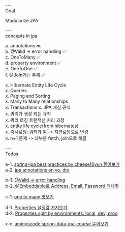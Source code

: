 ---\
Goal

Modularize JPA




---\
concepts in jpa 


a. annotations :soon:\
b. @Valid -> error handling :white_check_mark:\
c. OneToMany :white_check_mark:\
d. property environment :white_check_mark:\
e. OneToOne :white_check_mark:\
f. @Join거는 주체 :white_check_mark:


x. Hibernate Entity Life Cycle\
x. Queries\
x. Paging and Sorting\
x. Many to Many relationships\
x. Transactions
x. JPA 캐싱 규칙\
x. 쿼리가 생성 되는 규칙\
x. 쿼리 로깅 트랜잭션 처리 과정\
x. entity life cycle(from hibernates)\
x. 즉시로딩: 쿼리가 튐 -> 지연로딩으로 변경\
x. n+1 문제 -> 대부분 fetch, join으로 해결



---\
Todos

a-1. [spring-jpa best practices by cheese10yun 뜯어보기](https://github.com/cheese10yun/spring-jpa-best-practices) \
a-2. [jpa annotations on vo, dto](https://github.com/cheese10yun/spring-jpa-best-practices/blob/master/doc/step-01.md)

b-1. [@Valid -> error handling](https://github.com/cheese10yun/spring-jpa-best-practices/blob/master/doc/step-02.md) \
b-2. [@Embeddable로 Address, Email, Password 객체화](https://github.dev/cheese10yun/spring-jpa-best-practices/tree/step-05)

c-1. [one to many 맛보기](https://github.dev/cheese10yun/spring-jpa-best-practices/tree/step-05)

d-1. [Properties 설정값 가져오기](https://github.com/cheese10yun/spring-jpa-best-practices/blob/master/doc/step-10.md) \
d-2. [Properties split by environments: local, dev, prod](https://github.com/cheese10yun/spring-jpa-best-practices/blob/master/doc/step-11.md)

x-x. [amigoscode spring-data-jpa-course 뜯어보기](https://github.com/amigoscode/spring-data-jpa-course)

